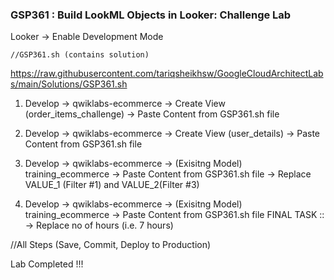 ### GSP361 :  Build LookML Objects in Looker: Challenge Lab 

Looker -> Enable Development Mode
```
//GSP361.sh (contains solution)
```
https://raw.githubusercontent.com/tariqsheikhsw/GoogleCloudArchitectLabs/main/Solutions/GSP361.sh

1) Develop -> qwiklabs-ecommerce -> Create View (order_items_challenge) -> Paste Content from GSP361.sh file    

2) Develop -> qwiklabs-ecommerce -> Create View (user_details) -> Paste Content from GSP361.sh file  

3) Develop -> qwiklabs-ecommerce -> (Exisitng Model) training_ecommerce -> Paste Content from GSP361.sh file -> Replace VALUE_1 (Filter #1) and VALUE_2(Filter #3)

4) Develop -> qwiklabs-ecommerce -> (Exisitng Model) training_ecommerce -> Paste Content from GSP361.sh file FINAL TASK :: -> Replace no of hours (i.e. 7 hours)

//All Steps (Save, Commit, Deploy to Production)  

Lab Completed !!!
   
